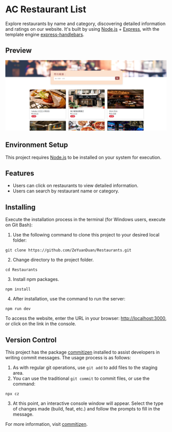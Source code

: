 # AC Restaurant List

Explore restaurants by name and category, discovering detailed information and ratings on our website. It's built by using [Node.js](https://nodejs.org/en) + [Express](https://www.npmjs.com/package/express), with the template engine [express-handlebars](https://www.npmjs.com/package/express-handlebars).

## Preview

![website preview](/image/website-preview.png)

## Environment Setup

This project requires [Node.js](https://nodejs.org/en) to be installed on your system for execution.

## Features

- Users can click on restaurants to view detailed information.
- Users can search by restaurant name or category.

## Installing

Execute the installation process in the terminal (for Windows users, execute on Git Bash):

1. Use the following command to clone this project to your desired local folder:

```
git clone https://github.com/ZeYuanDuan/Restaurants.git
```

2. Change directory to the project folder.

```
cd Restaurants
```

3. Install npm packages.

```
npm install
```

4. After installation, use the command to run the server:

```
npm run dev
```

To access the website, enter the URL in your browser: [http://localhost:3000](http://localhost:3000), or click on the link in the console.

## Version Control

This project has the package [commitizen](https://www.npmjs.com/package/commitizen) installed to assist developers in writing commit messages. The usage process is as follows:

1. As with regular git operations, use `git add` to add files to the staging area.
2. You can use the traditional `git commit` to commit files, or use the command:

```
npx cz
```

3. At this point, an interactive console window will appear. Select the type of changes made (build, feat, etc.) and follow the prompts to fill in the message.

For more information, visit [commitizen](https://www.npmjs.com/package/commitizen).

